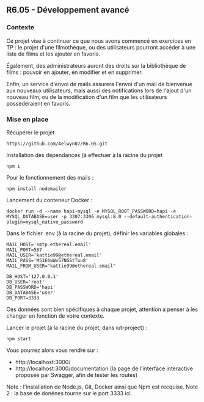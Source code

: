 ## R6.05 - Développement avancé

### Contexte

Ce projet vise à continuer ce que nous avons commencé en exercices en TP : le projet d'une filmothèque, ou des utilisateurs pourront accéder à une liste de films et les ajouter en favoris.

Également, des administrateurs auront des droits sur la bibliothèque de films : pouvoir en ajouter, en modifier et en supprimer.

Enfin, un service d'envoi de mails assurera l'envoi d'un mail de bienvenue aux nouveaux utilisateurs, mais aussi des notifications lors de l'ajout d'un nouveau film, ou de la modification d'un film que les utilisateurs possèderaient en favoris.

### Mise en place

Récupérer le projet

```
https://github.com/Aelwyn07/R6.05.git
```

Installation des dépendances (à effectuer à la racine du projet

```
npm i
```

Pour le fonctionnement des mails : 

```
npm install nodemailer
```

Lancement du conteneur Docker : 

```
docker run -d --name hapi-mysql -e MYSQL_ROOT_PASSWORD=hapi -e MYSQL_DATABASE=user -p 3307:3306 mysql:8.0 --default-authentication-plugin=mysql_native_password
```

Dans le fichier .env (à la racine du projet), définir les variables globales : 

```
MAIL_HOST='smtp.ethereal.email'
MAIL_PORT=587
MAIL_USER='kattie99@ethereal.email'
MAIL_PASS='M51E6wWv57NGStTuu8'
MAIL_FROM_USER="kattie99@ethereal.email"

DB_HOST='127.0.0.1'   
DB_USER='root'        
DB_PASSWORD='hapi'    
DB_DATABASE='user'    
DB_PORT=3333
```
Ces données sont bien spécifiques à chaque projet, attention a penser à les changer en fonction de votre contexte.

Lancer le projet (à la racine du projet, dans iut-project) :

```
npm start
```

Vous pourrez alors vous rendre sur : 

  - http://localhost:3000/
  - http://localhost:3000/documentation  (la page de l'interface interactive proposée par Swagger, afin de tester les routes)

Note : l'installation de Node.js, Git, Docker ainsi que Npm est recquise. 
Note 2 : la base de donénes tourne sur le port 3333 ici.
